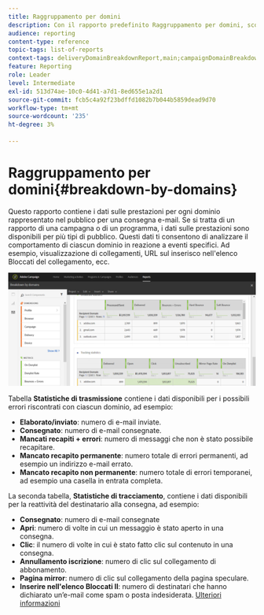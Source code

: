 ```yaml
---
title: Raggruppamento per domini
description: Con il rapporto predefinito Raggruppamento per domini, scopri i dati sulle prestazioni delle consegne in base a ciascun dominio del cliente.
audience: reporting
content-type: reference
topic-tags: list-of-reports
context-tags: deliveryDomainBreakdownReport,main;campaignDomainBreakdownReport,main;programDomainBreakdownReport,main
feature: Reporting
role: Leader
level: Intermediate
exl-id: 513d74ae-10c0-4d41-a7d1-8ed655e1a2d1
source-git-commit: fcb5c4a92f23bdffd1082b7b044b5859dead9d70
workflow-type: tm+mt
source-wordcount: '235'
ht-degree: 3%

---
```


# Raggruppamento per domini{#breakdown-by-domains}

Questo rapporto contiene i dati sulle prestazioni per ogni dominio rappresentato nel pubblico per una consegna e-mail. Se si tratta di un rapporto di una campagna o di un programma, i dati sulle prestazioni sono disponibili per più tipi di pubblico. Questi dati ti consentono di analizzare il comportamento di ciascun dominio in reazione a eventi specifici. Ad esempio, visualizzazione di collegamenti, URL sul inserisco nell&#39;elenco Bloccati del collegamento, ecc.

![](assets/delivery_reports_6.png)

Tabella **Statistiche di trasmissione** contiene i dati disponibili per i possibili errori riscontrati con ciascun dominio, ad esempio:

* **Elaborato/inviato**: numero di e-mail inviate.
* **Consegnato**: numero di e-mail consegnate.
* **Mancati recapiti + errori**: numero di messaggi che non è stato possibile recapitare.
* **Mancato recapito permanente**: numero totale di errori permanenti, ad esempio un indirizzo e-mail errato.
* **Mancato recapito non permanente**: numero totale di errori temporanei, ad esempio una casella in entrata completa.

La seconda tabella, **Statistiche di tracciamento**, contiene i dati disponibili per la reattività del destinatario alla consegna, ad esempio:

* **Consegnato**: numero di e-mail consegnate
* **Apri**: numero di volte in cui un messaggio è stato aperto in una consegna.
* **Clic**: il numero di volte in cui è stato fatto clic sul contenuto in una consegna.
* **Annullamento iscrizione**: numero di clic sul collegamento di abbonamento.
* **Pagina mirror**: numero di clic sul collegamento della pagina speculare.
* **Inserire nell&#39;elenco Bloccati Il**: numero di destinatari che hanno dichiarato un’e-mail come spam o posta indesiderata. [Ulteriori informazioni](../../audiences/using/about-opt-in-and-opt-out-in-campaign.md)
